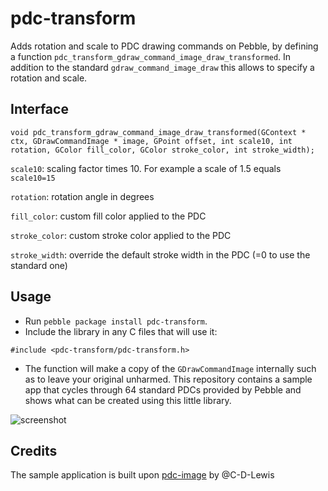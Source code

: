 # pdc-transform
Adds rotation and scale to PDC drawing commands on Pebble, by defining a function `pdc_transform_gdraw_command_image_draw_transformed`. In addition to the standard `gdraw_command_image_draw` this allows to specify a rotation and scale.

## Interface
`void pdc_transform_gdraw_command_image_draw_transformed(GContext * ctx, GDrawCommandImage * image, GPoint offset, int scale10, int rotation, GColor fill_color, GColor stroke_color, int stroke_width);`

`scale10`: scaling factor times 10. For example a scale of 1.5 equals `scale10=15`

`rotation`: rotation angle in degrees

`fill_color`: custom fill color applied to the PDC

`stroke_color`: custom stroke color applied to the PDC

`stroke_width`: override the default stroke width in the PDC (=0 to use the standard one)

## Usage
* Run `pebble package install pdc-transform`.
* Include the library in any C files that will use it:

```
#include <pdc-transform/pdc-transform.h>
```

* The function will make a copy of the `GDrawCommandImage` internally such as to leave your original unharmed. This repository contains a sample app that cycles through 64 standard PDCs provided by Pebble and shows what can be created using this little library.

![screenshot](screenshots/animation.gif)

## Credits
The sample application is built upon [pdc-image](https://github.com/pebble-examples/pdc-image) by @C-D-Lewis
